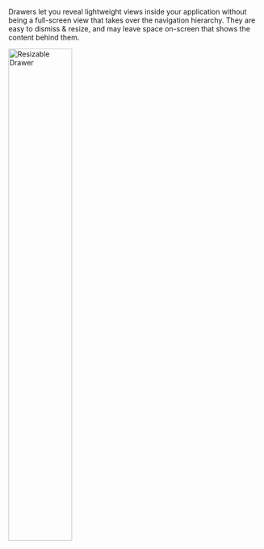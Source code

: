 Drawers let you reveal lightweight views inside your application without being a full-screen view that takes over the navigation hierarchy. They are easy to dismiss & resize, and may leave space on-screen that shows the content behind them.

<!-- Drawers and action sheets are similar, revealing themselves from the bottom or the top of the screen, usually revealing a simpler set of commands or options. -->

<img src="https://static2.sharepointonline.com/files/fabric/files/hig-media/images/controls/ios/Drawer/MSDrawerController.png" alt="Resizable Drawer" style="width: 50%;" />
